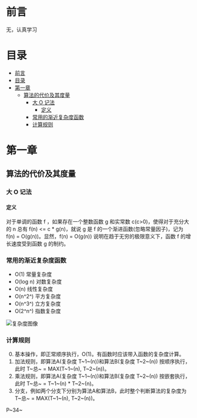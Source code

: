 # 前言<br id="0">
无，认真学习

# 目录<br id="3">

- [前言](#0)
- [目录](#3)
- [第一章](#7)
    - [算法的代价及其度量](#8)
        - [大 O 记法](#9)
            - [定义](#10)
        - [常用的渐近复杂度函数](#14)
        - [计算规则](#25)

# 第一章<br id="7">
## 算法的代价及其度量<br id="8">
### 大 O 记法<br id="9">
#### 定义<br id="10">

对于单调的函数 f ，如果存在一个整数函数 g 和实常数 c(c>0)，使得对于充分大的 n 总有 f(n) <= c * g(n)，就说 g 是 f 的一个渐进函数(忽略常量因子)，记为 f(n) = O(g(n))。显然，f(n) = O(g(n)) 说明在趋于无穷的极限意义下，函数 f 的增长速度受到函数 g 的制约。

### 常用的渐近复杂度函数<br id="14">

- O(1)  常量复杂度
- O(log n)  对数复杂度
- O(n)  线性复杂度
- O(n^2^) 平方复杂度
- O(n^3^) 立方复杂度
- O(2^n^) 指数复杂度

![复杂度图像](https://ss1.bdstatic.com/70cFvXSh_Q1YnxGkpoWK1HF6hhy/it/u=2111815583,2613041922&fm=26&gp=0.jpg)

### 计算规则<br id="25">

0. 基本操作，即正常顺序执行，O(1)。有函数时应该带入函数的复杂度计算。
1. 加法规则，即算法A(复杂度 T~1~(n))和算法B(复杂度 T~2~(n)) 按顺序执行，此时 T~总~ = MAX(T~1~(n), T~2~(n))。
2. 乘法规则，即算法A(复杂度 T~1~(n))和算法B(复杂度 T~2~(n)) 按嵌套执行，此时 T~总~ = T~1~(n) * T~2~(n)。
3. 分支，例如两个分支下分别为算法A和算法B，此时整个判断算法的复杂度为 T~总~ = MAX(T~1~(n), T~2~(n))。

P~34~
